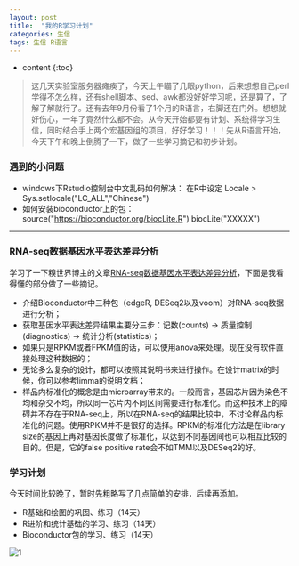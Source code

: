 ```yaml
---
layout: post
title:  "我的R学习计划"
categories: 生信 
tags: 生信 R语言 
---
```


* content
{:toc}

> 这几天实验室服务器瘫痪了，今天上午瞄了几眼python，后来想想自己perl学得不怎么样，还有shell脚本、sed、awk都没好好学习呢，还是算了，了解了解就行了。还有去年9月份看了1个月的R语言，右脚还在门外。想想就好伤心，一年了竟然什么都不会。从今天开始都要有计划、系统得学习生信，同时结合手上两个宏基因组的项目，好好学习！！！先从R语言开始，今天下午和晚上倒腾了一下，做了一些学习摘记和初步计划。





### 遇到的小问题
- windows下Rstudio控制台中文乱码如何解决：
在R中设定 Locale
      \> Sys.setlocale("LC_ALL","Chinese") 
- 如何安装bioconductor上的包：
source("https://bioconductor.org/biocLite.R")
biocLite("XXXXX")

*** 

### RNA-seq数据基因水平表达差异分析
学习了一下糗世界博主的文章[RNA-seq数据基因水平表达差异分析](http://blog.qiubio.com:8080/archives/3777)，下面是我看得懂的部分做了一些摘记。
- 介绍Bioconductor中三种包（edgeR, DESeq2以及voom）对RNA-seq数据进行分析；
- 获取基因水平表达差异结果主要分三步：记数(counts) -> 质量控制(diagnostics) -> 统计分析(statistics)；
- 如果只是RPKM或者FPKM值的话，可以使用anova来处理。现在没有软件直接处理这种数据的；
- 无论多么复杂的设计，都可以按照其说明书来进行操作。在设计matrix的时候，你可以参考limma的说明文档；
- 样品内标准化的概念是由microarray带来的。一般而言，基因芯片因为染色不均和杂交不均，所以同一芯片内不同区间需要进行标准化。而这种技术上的障碍并不存在于RNA-seq上，所以在RNA-seq的结果比较中，不讨论样品内标准化的问题。使用RPKM并不是很好的选择。RPKM的标准化方法是在library size的基因上再对基因长度做了标准化，以达到不同基因间也可以相互比较的目的。但是，它的false positive rate会不如TMM以及DESeq2的好。

### 学习计划
今天时间比较晚了，暂时先粗略写了几点简单的安排，后续再添加。

- R基础和绘图的巩固、练习（14天）
- R进阶和统计基础的学习、练习（14天）
- Bioconductor包的学习、练习（14天）


![1](http://o7zaxp1i2.bkt.clouddn.com/5a5290c1-3dcb-4c62-821f-6a5fae39d980.png)